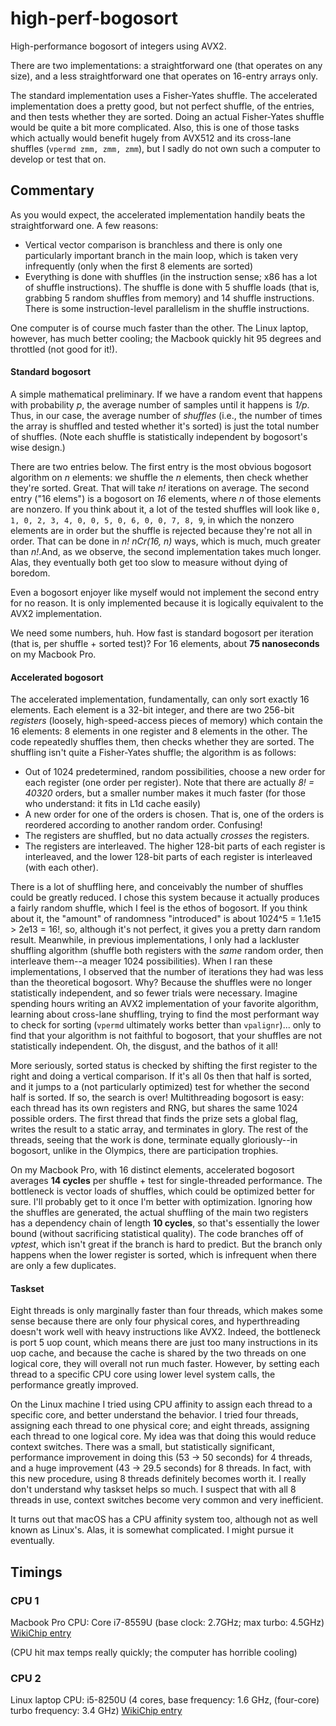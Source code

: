 # high-perf-bogosort
High-performance bogosort of integers using AVX2.

There are two implementations: a straightforward one (that operates on any size), and a less straightforward one that operates on 16-entry arrays only.

The standard implementation uses a Fisher-Yates shuffle. The accelerated implementation does a pretty good, but not perfect shuffle, of the entries, and then tests whether they are sorted. Doing an actual Fisher-Yates shuffle would be quite a bit more complicated. Also, this is one of those tasks which actually would benefit hugely from AVX512 and its cross-lane shuffles (`vpermd zmm, zmm, zmm`), but I sadly do not own such a computer to develop or test that on.

## Commentary

As you would expect, the accelerated implementation handily beats the straightforward one. A few reasons:

- Vertical vector comparison is branchless and there is only one particularly important branch in the main loop, which is taken very infrequently (only when the first 8 elements are sorted)
- Everything is done with shuffles (in the instruction sense; x86 has a lot of shuffle instructions). The shuffle is done with 5 shuffle loads (that is, grabbing 5 random shuffles from memory) and 14 shuffle instructions. There is some instruction-level parallelism in the shuffle instructions. 

One computer is of course much faster than the other. The Linux laptop, however, has much better cooling; the Macbook quickly hit 95 degrees and throttled (not good for it!).

#### Standard bogosort

A simple mathematical preliminary. If we have a random event that happens with probability *p*, the average number of samples until it  happens is *1/p*. Thus, in our case, the average number of *shuffles* (i.e., the number of times the array is shuffled and tested whether it's sorted) is just the total number of shuffles. (Note each shuffle is statistically independent by bogosort's wise design.)

There are two entries below. The first entry is the most obvious bogosort algorithm on *n* elements: we shuffle the *n* elements, then check whether they're sorted. Great. That will take *n!* iterations on average. The second entry ("16 elems") is a bogosort on *16* elements, where *n* of those elements are nonzero. If you think about it, a lot of the tested shuffles will look like `0, 1, 0, 2, 3, 4, 0, 0, 5, 0, 6, 0, 0, 7, 8, 9`, in which the nonzero elements are in order but the shuffle is rejected because they're not all in order. That can be done in *n! nCr(16, n)* ways, which is much, much greater than *n!*.And, as we observe, the second implementation takes much longer. Alas, they eventually both get too slow to measure without dying of boredom.

Even a bogosort enjoyer like myself would not implement the second entry for no reason. It is only implemented because it is logically equivalent to the AVX2 implementation.

We need some numbers, huh. How fast is standard bogosort per iteration (that is, per shuffle + sorted test)? For 16 elements, about **75 nanoseconds** on my Macbook Pro.

#### Accelerated bogosort

The accelerated implementation, fundamentally, can only sort exactly 16 elements. Each element is a 32-bit integer, and there are two 256-bit *registers* (loosely, high-speed-access pieces of memory) which contain the 16 elements: 8 elements in one register and 8 elements in the other. The code repeatedly shuffles them, then checks whether they are sorted. The shuffling isn't quite a Fisher-Yates shuffle; the algorithm is as follows:

- Out of 1024 predetermined, random possibilities, choose a new order for each register (one order per register). Note that there are actually *8! = 40320* orders, but a smaller number makes it much faster (for those who understand: it fits in L1d cache easily)
- A new order for one of the orders is chosen. That is, one of the orders is reordered according to another random order. Confusing!
- The registers are shuffled, but no data actually *crosses* the registers.
- The registers are interleaved. The higher 128-bit parts of each register is interleaved,  and the lower 128-bit parts of each register is interleaved (with each other). 

There is a lot of shuffling here, and conceivably the number of shuffles could be greatly reduced. I chose this system because it actually produces a fairly random shuffle, which I feel is the ethos of bogosort. If you think about it, the "amount" of randomness "introduced" is about 1024^5 = 1.1e15 > 2e13 = 16!, so, although it's not perfect, it gives you a pretty darn random result. Meanwhile, in previous implementations, I only had a lackluster shuffling algorithm (shuffle both registers with the *same* random order, then interleave them--a meager 1024 possibilities). When I ran these implementations, I observed that the number of iterations they had was less than the theoretical bogosort. Why? Because the shuffles were no longer statistically independent, and so fewer trials were necessary. Imagine spending hours writing an AVX2 implementation of your favorite algorithm, learning about cross-lane shuffling, trying to find the most performant way to check for sorting (`vpermd` ultimately works better than `vpalignr`)... only to find that your algorithm is not faithful to bogosort, that your shuffles are not statistically independent. Oh, the disgust, and the bathos of it all!

More seriously, sorted status is checked by shifting the first register to the right and doing a vertical comparison. If it's all 0s then that half is sorted, and it jumps to a (not particularly optimized) test for whether the second half is sorted. If so, the search is over! Multithreading bogosort is easy: each thread has its own registers and RNG, but shares the same 1024 possible orders. The first thread that finds the prize sets a global flag, writes the result to a static array, and terminates in glory. The rest of the threads, seeing that the work is done, terminate equally gloriously--in bogosort, unlike in the Olympics, there are participation trophies.

On my Macbook Pro, with 16 distinct elements, accelerated bogosort averages **14 cycles** per shuffle + test for single-threaded performance. The bottleneck is vector loads of shuffles, which could be optimized better for sure. I'll probably get to it once I'm better with optimization. Ignoring how the shuffles are generated, the actual shuffling of the main two registers has a dependency chain of length **10 cycles**, so that's essentially the lower bound (without sacrificing statistical quality). The code branches off of *vptest*, which isn't great if the branch is hard to predict. But the branch only happens when the lower register is sorted, which is infrequent when there are only a few duplicates.

#### Taskset

Eight threads is only marginally faster than four threads, which makes some sense because there are only four physical cores, and hyperthreading doesn't work well with heavy instructions like AVX2. Indeed, the bottleneck is port 5 uop count, which means there are just too many instructions in its uop cache, and because the cache is shared by the two threads on one logical core, they will overall not run much faster. However, by setting each thread to a specific CPU core using lower level system calls, the performance greatly improved.

On the Linux machine I tried using CPU affinity to assign each thread to a specific core, and better understand the behavior. I tried four threads, assigning each thread to one physical core; and eight threads, assigning each thread to one logical core. My idea was that doing this would reduce context switches. There was a small, but statistically significant, performance improvement in doing this (53 -> 50 seconds) for 4 threads, and a huge improvement (43 -> 29.5 seconds) for 8 threads. In fact, with this new procedure, using 8 threads definitely becomes worth it. I really don't understand why taskset helps so much. I suspect that with all 8 threads in use, context switches become very common and very inefficient.

It turns out that macOS has a CPU affinity system too, although not as well known as Linux's. Alas, it is somewhat complicated. I might pursue it eventually.


## Timings

### CPU 1
Macbook Pro
CPU: Core i7-8559U (base clock: 2.7GHz; max turbo: 4.5GHz)
[WikiChip entry](https://en.wikichip.org/wiki/intel/core_i7/i7-8559u)

(CPU hit max temps really quickly; the computer has horrible cooling)

### CPU 2
Linux laptop
CPU: i5-8250U (4 cores, base frequency: 1.6 GHz, (four-core) turbo frequency: 3.4 GHz)
[WikiChip entry](https://en.wikichip.org/wiki/intel/core_i5/i5-8250u)



